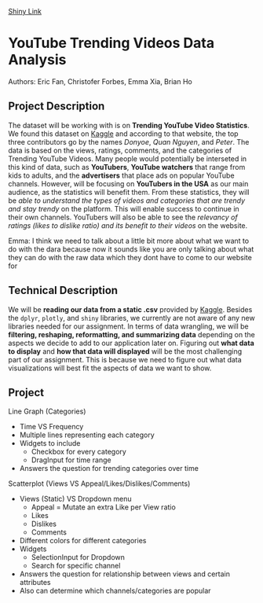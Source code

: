 [Shiny Link](https://cforbes1.shinyapps.io/yt-trending-data-analysis/)

# YouTube Trending Videos Data Analysis
Authors: Eric Fan, Christofer Forbes, Emma Xia, Brian Ho

## Project Description
The dataset will be working with is on **Trending YouTube Video Statistics**. We found this dataset on [Kaggle](https://www.kaggle.com/datasnaek/youtube-new/data) and according to that website, the top three contributors go by the names _Donyoe_, _Quan Nguyen_, and _Peter_. The data is based on the views, ratings, comments, and the categories of Trending YouTube Videos. Many people would potentially be interseted in this kind of data, such as **YouTubers**, **YouTube watchers** that range from kids to adults, and the **advertisers** that place ads on popular YouTube channels. However, will be focusing on **YouTubers in the USA** as our main audience, as the statistics will benefit them. From these statistics, they will be _able to understand the types of videos and categories that are trendy and stay trendy_ on the platform. This will enable success to continue in their own channels. YouTubers will also be able to see the _relevancy of ratings (likes to dislike ratio) and its benefit to their videos_ on the website.

Emma: I think we need to talk about a little bit more about what we want to do with the dara because now it sounds like you are only talking about what they can do with the raw data which they dont have to come to our website for

## Technical Description
We will be **reading our data from a static .csv** provided by [Kaggle](https://www.kaggle.com/datasnaek/youtube-new/data). Besides the `dplyr`, `plotly`, and `shiny` libraries, we currently are not aware of any new libraries needed for our assignment. In terms of data wrangling, we will be **filtering, reshaping, reformatting, and summarizing data** depending on the aspects we decide to add to our application later on. Figuring out **what data to display** and **how that data will displayed** will be the most challenging part of our assignment. This is because we need to figure out what data visualizations will best fit the aspects of data we want to show.

## Project
Line Graph (Categories)
- Time VS Frequency
- Multiple lines representing each category
- Widgets to include
	- Checkbox for every category
	- DragInput for time range
- Answers the question for trending categories over time

Scatterplot (Views VS Appeal/Likes/Dislikes/Comments)
- Views (Static) VS Dropdown menu
	- Appeal = Mutate an extra Like per View ratio
	- Likes
	- Dislikes
	- Comments
- Different colors for different categories
- Widgets
	- SelectionInput for Dropdown
	- Search for specific channel
- Answers the question for relationship between views and certain attributes
- Also can determine which channels/categories are popular


